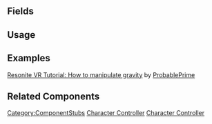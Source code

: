 <languages></languages> <translate>

## Fields

## Usage

## Examples

[Resonite VR Tutorial: How to manipulate
gravity](https://www.youtube.com/watch?v=ni5ds4hoQlg) by
[ProbablePrime](User:ProbablePrime "wikilink")

## Related Components

</translate>

[Category:ComponentStubs](Category:ComponentStubs "wikilink") [Character
Controller](Category:Components{{#translation:}} "wikilink") [Character
Controller](Category:Components:Physics{{#translation:}} "wikilink")